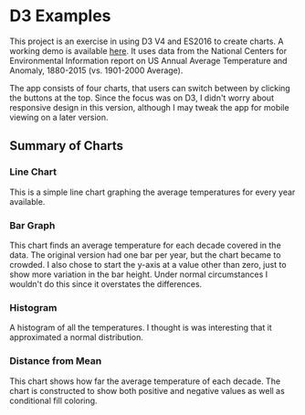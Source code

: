 # D3 Examples

This project is an exercise in using D3 V4 and ES2016 to create charts. A working demo is available [here](). It uses data from the National Centers for Environmental Information report on US Annual Average Temperature and Anomaly, 1880-2015 (vs. 1901-2000 Average).

The app consists of four charts, that users can switch between by clicking the buttons at the top. Since the focus was on D3, I didn't worry about responsive design in this version, although I may tweak the app for mobile viewing on a later version.

## Summary of Charts

### Line Chart
This is a simple line chart graphing the average temperatures for every year available. 

### Bar Graph
This chart finds an average temperature for each decade covered in the data. The original version had one bar per year, but the chart became to crowded. I also chose to start the y-axis at a value other than zero, just to show more variation in the bar height. Under normal circumstances I wouldn't do this since it overstates the differences.

### Histogram
A histogram of all the temperatures. I thought is was interesting that it approximated a normal distribution.

### Distance from Mean
This chart shows how far the average temperature of each decade. The chart is constructed to show both positive and negative values as well as conditional fill coloring.